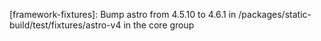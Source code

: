 ---
---

[framework-fixtures]: Bump astro from 4.5.10 to 4.6.1 in /packages/static-build/test/fixtures/astro-v4 in the core group
